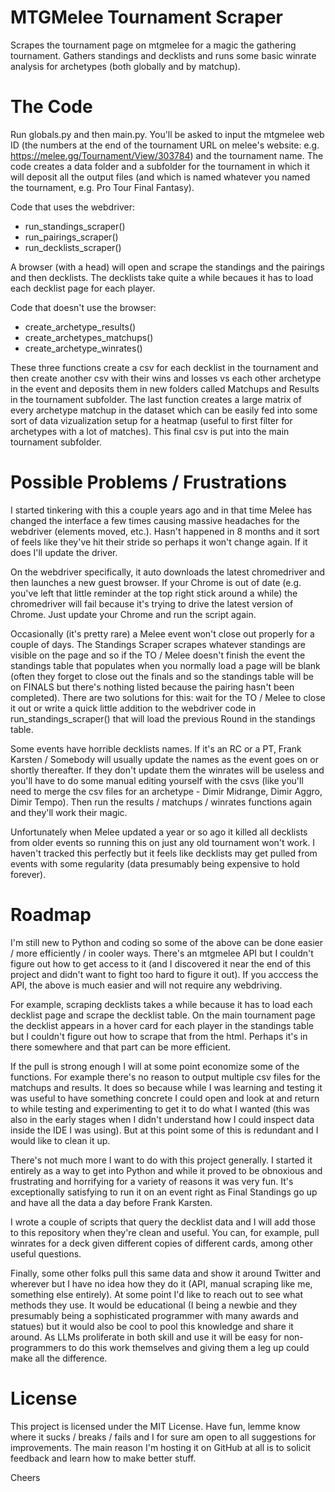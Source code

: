# MTGMelee Tournament Scraper

Scrapes the tournament page on mtgmelee for a magic the gathering tournament. Gathers standings and decklists and runs some basic winrate analysis for archetypes (both globally and by matchup).

# The Code

Run globals.py and then main.py. You'll be asked to input the mtgmelee web ID (the numbers at the end of the tournament URL on melee's website: e.g. https://melee.gg/Tournament/View/303784) and the tournament name. The code creates a data folder and a subfolder for the tournament in which it will deposit all the output files (and which is named whatever you named the tournament, e.g. Pro Tour Final Fantasy).

Code that uses the webdriver:
- run_standings_scraper()
- run_pairings_scraper()
- run_decklists_scraper()

A browser (with a head) will open and scrape the standings and the pairings and then decklists. The decklists take quite a while becaues it has to load each decklist page for each player.

Code that doesn't use the browser:
- create_archetype_results()
- create_archetypes_matchups()
- create_archetype_winrates()

These three functions create a csv for each decklist in the tournament and then create another csv with their wins and losses vs each other archetype in the event and deposits them in new folders called Matchups and Results in the tournament subfolder. The last function creates a large matrix of every archetype matchup in the dataset which can be easily fed into some sort of data vizualization setup for a heatmap (useful to first filter for archetypes with a lot of matches). This final csv is put into the main tournament subfolder.

# Possible Problems / Frustrations
I started tinkering with this a couple years ago and in that time Melee has changed the interface a few times causing massive headaches for the webdriver (elements moved, etc.). Hasn't happened in 8 months and it sort of feels like they've hit their stride so perhaps it won't change again. If it does I'll update the driver.

On the webdriver specifically, it auto downloads the latest chromedriver and then launches a new guest browser. If your Chrome is out of date (e.g. you've left that little reminder at the top right stick around a while) the chromedriver will fail because it's trying to drive the latest version of Chrome. Just update your Chrome and run the script again.

Occasionally (it's pretty rare) a Melee event won't close out properly for a couple of days. The Standings Scraper scrapes whatever standings are visible on the page and so if the TO / Melee doesn't finish the event the standings table that populates when you normally load a page will be blank (often they forget to close out the finals and so the standings table will be on FINALS but there's nothing listed because the pairing hasn't been completed). There are two solutions for this: wait for the TO / Melee to close it out or write a quick little addition to the webdriver code in run_standings_scraper() that will load the previous Round in the standings table.

Some events have horrible decklists names. If it's an RC or a PT, Frank Karsten / Somebody will usually update the names as the event goes on or shortly thereafter. If they don't update them the winrates will be useless and you'll have to do some manual editing yourself with the csvs (like you'll need to merge the csv files for an archetype - Dimir Midrange, Dimir Aggro, Dimir Tempo). Then run the results / matchups / winrates functions again and they'll work their magic.

Unfortunately when Melee updated a year or so ago it killed all decklists from older events so running this on just any old tournament won't work. I haven't tracked this perfectly but it feels like decklists may get pulled from events with some regularity (data presumably being expensive to hold forever).

# Roadmap
I'm still new to Python and coding so some of the above can be done easier / more efficiently / in cooler ways. There's an mtgmelee API but I couldn't figure out how to get access to it (and I discovered it near the end of this project and didn't want to fight too hard to figure it out). If you acccess the API, the above is much easier and will not require any webdriving.

For example, scraping decklists takes a while because it has to load each decklist page and scrape the decklist table. On the main tournament page the decklist appears in a hover card for each player in the standings table but I couldn't figure out how to scrape that from the html. Perhaps it's in there somewhere and that part can be more efficient.

If the pull is strong enough I will at some point economize some of the functions. For example there's no reason to output multiple csv files for the matchups and results. It does so because while I was learning and testing it was useful to have something concrete I could open and look at and return to while testing and experimenting to get it to do what I wanted (this was also in the early stages when I didn't understand how I could inspect data inside the IDE I was using). But at this point some of this is redundant and I would like to clean it up.

There's not much more I want to do with this project generally. I started it entirely as a way to get into Python and while it proved to be obnoxious and frustrating and horrifying for a variety of reasons it was very fun. It's exceptionally satisfying to run it on an event right as Final Standings go up and have all the data a day before Frank Karsten.

I wrote a couple of scripts that query the decklist data and I will add those to this repository when they're clean and useful. You can, for example, pull winrates for a deck given different copies of different cards, among other useful questions.

Finally, some other folks pull this same data and show it around Twitter and wherever but I have no idea how they do it (API, manual scraping like me, something else entirely). At some point I'd like to reach out to see what methods they use. It would be educational (I being a newbie and they presumably being a sophisticated programmer with many awards and statues) but it would also be cool to pool this knowledge and share it around. As LLMs proliferate in both skill and use it will be easy for non-programmers to do this work themselves and giving them a leg up could make all the difference.

# License
This project is licensed under the MIT License. Have fun, lemme know where it sucks / breaks / fails and I for sure am open to all suggestions for improvements. The main reason I'm hosting it on GitHub at all is to solicit feedback and learn how to make better stuff.

Cheers
